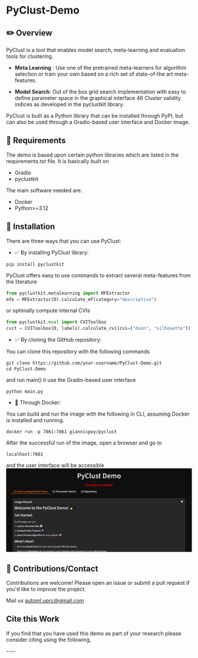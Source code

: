 # PyClust-Demo
 
## ✏️ Overview
PyClust is a tool that enables model search, meta-learning and evaluation tools for clustering. 

- **Meta Learning** : Use one of the pretrained meta-learners for algorithm selection or train your own based on a rich 
set of state-of-the art meta-features.

- **Model Search**: Out of the box grid search implementation with easy to define parameter space in the graphical 
interface 46 Cluster validity indices as developed in the pyclustkit library. 

PyClust is built as a Python library that can be installed through PyPI, but can also be used through a Gradio-based user interface and Docker image.

## 📓 Requirements

The demo is based upon certain python libraries which are listed in the requirements.txt file. 
It is basically built on

- Gradio 
- pyclustkit

The main software needed are:

- Docker
- Python>=3.12


## 🔁 Installation

There are three ways that you can use PyClust:

- ✅ By installing PyClust library:
```comandline
pip install pyclustkit
```

PyClust offers easy to use commands to extract several meta-features from the literature
```python
from pyclustkit.metalearning import MFExtractor
mfe = MFExtractor(D).calculate_mf(category="descriptive")
```
or optimally compute internal CVIs
```python
from pyclustkit.eval import CVIToolbox
cvit = CVIToolbox(D, labels).calculate_cvi(cvi=["dunn", "silhouette"])
```

- ✅ By cloning the GitHub repository:

You can clone this repository with the following commands
```commandline
git clone https://github.com/your-username/PyClust-Demo.git  
cd PyClust-Demo   
```

and run main() ti use the Gradio-based user interface
```commandline
python main.py
```

- 🐳 Through Docker:

You can build and run the image with the following in CLI, assuming Docker is installed and running.
```commandline 
docker run -p 7861:7861 giannispoy/pyclust
```
After the successful run of the image, open a browser and go to
```commandline
localhost:7861
```
and the user interface will be accessible
![App Screenshot](docker.png)


## 🤝 Contributions/Contact
Contributions are welcome! Please open an issue or submit a pull request if you'd like to improve the project.

Mail us  automl.uprc@gmail.com

## Cite this Work
If you find that you have used this demo as part of your research please consider citing using the following, 

*----*
